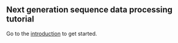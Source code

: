 ## Next generation sequence data processing tutorial

Go to the [introduction](Introduction.md) to get started.

